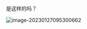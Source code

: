 是这样的吗？

![image-20230127095300662](https://pic-bed-1303913583.cos.ap-nanjing.myqcloud.com/202301270953362.png)